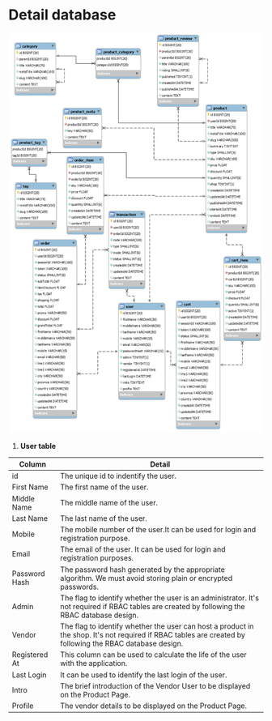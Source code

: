 # Detail database
![alt](/image/database.png)

1.  **User table**

| Column        | Detail                                                                                                                                                    |
|---------------|-----------------------------------------------------------------------------------------------------------------------------------------------------------|
| id            | The unique id to indentify the user.                                                                                                                      |
| First Name    | The first name of the user.                                                                                                                               |
| Middle Name   | The middle name of the user.                                                                                                                              |
| Last Name     | The last name of the user.                                                                                                                                |
| Mobile        | The mobile number of the user.It can be used for login and registration purpose.                                                                          |
| Email         | The email of the user. It can be used for login and registration purposes.                                                                                |
| Password Hash | The password hash generated by the appropriate algorithm. We must avoid storing plain or encrypted passwords.                                             |
| Admin         | The flag to identify whether the user is an administrator. It's not required if RBAC tables are created by following the RBAC database design.            |
| Vendor        | The flag to identify whether the user can host a product in the shop. It's not required if RBAC tables are created by following the RBAC database design. |
| Registered At | This column can be used to calculate the life of the user with the application.                                                                           |
| Last Login    | It can be used to identify the last login of the user.                                                                                                    |
| Intro         | The brief introduction of the Vendor User to be displayed on the Product Page.                                                                            |
| Profile       | The vendor details to be displayed on the Product Page.                                                                                                   |


